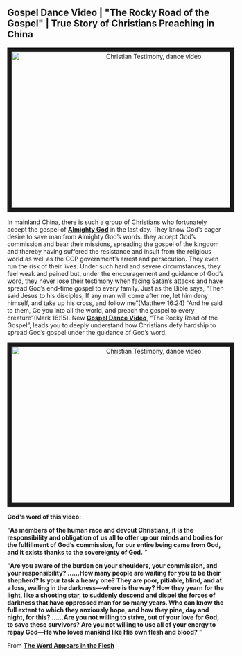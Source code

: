 ## Gospel Dance Video | "The Rocky Road of the Gospel" | True Story of Christians Preaching in China

<p align="center"><img src="https://3.bp.blogspot.com/-rzamSxzk680/Xqd6GWHl9ZI/AAAAAAAAA-s/vfM5QckmD10GTu2HX_Lmjgh6KIqMd6XIACNcBGAsYHQ/s1600/XCH001H-%25E8%2589%25B1%25E9%259B%25A3%25E7%25A6%258F%25E9%259F%25B3%25E8%25B7%25AF-ZB20200118-EN-GY.jpg" 
alt="Christian Testimony, dance video" width="640" height="360" border="10" /></a></p>

In mainland China, there is such a group of Christians who fortunately accept the gospel of **[Almighty God](https://salvationfromgod.jimdofree.com/god-take-the-name-of-almighty-god/)** in the last day. They know God’s eager desire to save man from Almighty God’s words. they accept God’s commission and bear their missions, spreading the gospel of the kingdom and thereby having suffered the resistance and insult from the religious world as well as the CCP government’s arrest and persecution. They even run the risk of their lives. Under such hard and severe circumstances, they feel weak and pained but, under the encouragement and guidance of God’s word, they never lose their testimony when facing Satan’s attacks and have spread God’s end-time gospel to every family. Just as the Bible says, “Then said Jesus to his disciples, If any man will come after me, let him deny himself, and take up his cross, and follow me”(Matthew 16:24) “And he said to them, Go you into all the world, and preach the gospel to every creature”(Mark 16:15). New **[Gospel Dance Video](https://www.holyspiritspeaks.org/video-category/kingdom-songs-of-praise/)**, “The Rocky Road of the Gospel”, leads you to deeply understand how Christians defy hardship to spread God’s gospel under the guidance of God’s word. 

<p align="center"><a href="https://youtu.be/01Svsfc6SsQ" target="_blank"><img src="http://img.youtube.com/vi/01Svsfc6SsQ/0.jpg" 
alt="Christian Testimony, dance video" width="640" height="360" border="10" /></a></p>

**God's word of this video:**

“**As members of the human race and devout Christians, it is the responsibility and obligation of us all to offer up our minds and bodies for the fulfillment of God’s commission, for our entire being came from God, and it exists thanks to the sovereignty of God.** ”

“**Are you aware of the burden on your shoulders, your commission, and your responsibility? ……How many people are waiting for you to be their shepherd? Is your task a heavy one? They are poor, pitiable, blind, and at a loss, wailing in the darkness—where is the way? How they yearn for the light, like a shooting star, to suddenly descend and dispel the forces of darkness that have oppressed man for so many years. Who can know the full extent to which they anxiously hope, and how they pine, day and night, for this? ……Are you not willing to strive, out of your love for God, to save these survivors? Are you not willing to use all of your energy to repay God—He who loves mankind like His own flesh and blood?** ”

From **[The Word Appears in the Flesh](https://www.holyspiritspeaks.org/books/the-word-appears-in-the-flesh/)**
